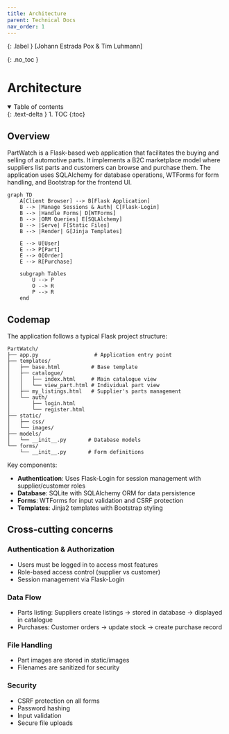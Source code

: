 ```yaml
---
title: Architecture
parent: Technical Docs
nav_order: 1
---
```


{: .label }
[Johann Estrada Pox & Tim Luhmann]

{: .no_toc }
# Architecture

<details open markdown="block">
  <summary>Table of contents</summary>
  {: .text-delta }
1. TOC
{:toc}
</details>

## Overview

PartWatch is a Flask-based web application that facilitates the buying and selling of automotive parts. It implements a B2C marketplace model where suppliers list parts and customers can browse and purchase them. The application uses SQLAlchemy for database operations, WTForms for form handling, and Bootstrap for the frontend UI.

```mermaid
graph TD
    A[Client Browser] --> B[Flask Application]
    B --> |Manage Sessions & Auth| C[Flask-Login]
    B --> |Handle Forms| D[WTForms]
    B --> |ORM Queries| E[SQLAlchemy]
    B --> |Serve| F[Static Files]
    B --> |Render| G[Jinja Templates]

    E --> U[User]
    E --> P[Part]
    E --> O[Order]
    E --> R[Purchase]

    subgraph Tables
        U --> P
        O --> R
        P --> R
    end
```

## Codemap

The application follows a typical Flask project structure:

```
PartWatch/
├── app.py                  # Application entry point
├── templates/             
│   ├── base.html          # Base template
│   ├── catalogue/         
│   │   ├── index.html     # Main catalogue view
│   │   └── view_part.html # Individual part view
│   ├── my_listings.html   # Supplier's parts management
│   └── auth/             
│       ├── login.html     
│       └── register.html  
├── static/               
│   ├── css/              
│   └── images/           
├── models/              
│   └── __init__.py       # Database models
└── forms/               
    └── __init__.py       # Form definitions
```

Key components:

- **Authentication**: Uses Flask-Login for session management with supplier/customer roles
- **Database**: SQLite with SQLAlchemy ORM for data persistence
- **Forms**: WTForms for input validation and CSRF protection
- **Templates**: Jinja2 templates with Bootstrap styling

## Cross-cutting concerns

### Authentication & Authorization

- Users must be logged in to access most features
- Role-based access control (supplier vs customer)
- Session management via Flask-Login

### Data Flow

- Parts listing: Suppliers create listings → stored in database → displayed in catalogue
- Purchases: Customer orders → update stock → create purchase record

### File Handling

- Part images are stored in static/images
- Filenames are sanitized for security

### Security

- CSRF protection on all forms
- Password hashing
- Input validation
- Secure file uploads